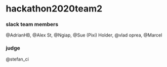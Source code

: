 # hackathon2020team2

### slack team members
@AdrianHB, @Alex St, @Ngiap, @Sue (Pixi) Holder, @vlad oprea, @Marcel
### judge
@stefan_ci
